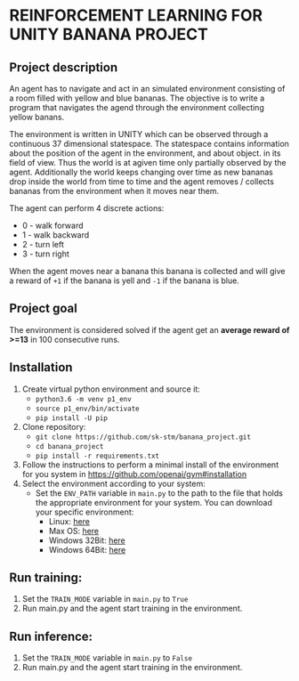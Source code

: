 # REINFORCEMENT LEARNING FOR UNITY BANANA PROJECT

## Project description

An agent has to navigate and act in an simulated environment consisting of a room filled with yellow and blue bananas.
The objective is to write a program that navigates the agend through the environment collecting yellow banans.

The environment is written in UNITY which can be observed through a continuous 37 dimensional statespace. The statespace contains information about the position of the agent in the environment, and about object. in its field of view. Thus the world is at agiven time only partially observed by the agent.
Additionally the world keeps changing over time as new bananas drop inside the world from time to time and the agent removes / collects bananas from the environment when it moves near them.

 The agent can perform 4 discrete actions:

- 0 - walk forward
- 1 - walk backward
- 2 - turn left
- 3 - turn right

When the agent moves near a banana this banana is collected and will give a reward of `+1` if the banana is yell and `-1` if the banana is blue.

## Project goal
The environment is considered solved if the agent get an **average reward of >=13** in 100 consecutive runs.

## Installation

1. Create virtual python environment and source it:
    - `python3.6 -m venv p1_env`
    - `source p1_env/bin/activate`
    - `pip install -U pip`
2. Clone repository:
    - `git clone https://github.com/sk-stm/banana_project.git`
    - `cd banana_project`
    - `pip install -r requirements.txt`
3. Follow the instructions to perform a minimal install of the environment for you system in https://github.com/openai/gym#installation
4. Select the environment according to your system:
    - Set the `ENV_PATH` variable in `main.py` to the path to the file that holds the appropriate environment for your system.
    You can download your specific environment:
        - Linux: [here](https://s3-us-west-1.amazonaws.com/udacity-drlnd/P1/Banana/Banana_Linux.zip)
        - Max OS: [here](https://s3-us-west-1.amazonaws.com/udacity-drlnd/P1/Banana/Banana.app.zip)
        - Windows 32Bit: [here](https://s3-us-west-1.amazonaws.com/udacity-drlnd/P1/Banana/Banana_Windows_x86.zip)
        - Windows 64Bit: [here](https://s3-us-west-1.amazonaws.com/udacity-drlnd/P1/Banana/Banana_Windows_x86_64.zip)

## Run training:
1. Set the `TRAIN_MODE` variable in `main.py` to `True`
2. Run main.py and the agent start training in the environment.

## Run inference:
1. Set the `TRAIN_MODE` variable in `main.py` to `False`
2. Run main.py and the agent start training in the environment.
